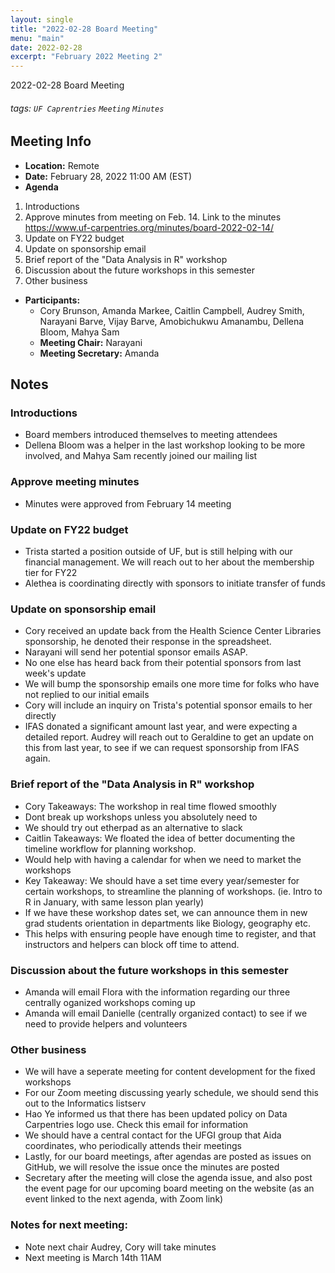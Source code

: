 ```yaml
---
layout: single
title: "2022-02-28 Board Meeting"
menu: "main"
date: 2022-02-28
excerpt: "February 2022 Meeting 2"
---
```

2022-02-28 Board Meeting
###### tags: `UF Caprentries` `Meeting` `Minutes`
## Meeting Info
- **Location:** Remote
- **Date:** February 28, 2022 11:00 AM (EST)
- **Agenda**
1. Introductions
2. Approve minutes from meeting on Feb. 14. Link to the minutes https://www.uf-carpentries.org/minutes/board-2022-02-14/
3. Update on FY22 budget
4. Update on sponsorship email
5. Brief report of the "Data Analysis in R" workshop
6. Discussion about the future workshops in this semester
7. Other business

- **Participants:**
    - Cory Brunson, Amanda Markee, Caitlin Campbell, Audrey Smith, Narayani Barve, Vijay Barve, Amobichukwu Amanambu, Dellena Bloom, Mahya Sam
    - **Meeting Chair:** Narayani
    - **Meeting Secretary:** Amanda

## Notes
<!-- Other important details discussed during the meeting can be entered here. -->

### Introductions
- Board members introduced themselves to meeting attendees
- Dellena Bloom was a helper in the last workshop looking to be more involved, and Mahya Sam recently joined our mailing list

### Approve meeting minutes
- Minutes were approved from February 14 meeting

### Update on FY22 budget
- Trista started a position outside of UF, but is still helping with our financial management. We will reach out to her about the membership tier for FY22
- Alethea is coordinating directly with sponsors to initiate transfer of funds

### Update on sponsorship email
- Cory received an update back from the Health Science Center Libraries sponsorship, he denoted their response in the spreadsheet.
- Narayani will send her potential sponsor emails ASAP.
- No one else has heard back from their potential sponsors from last week's update
- We will bump the sponsorship emails one more time for folks who have not replied to our initial emails
- Cory will include an inquiry on Trista's potential sponsor emails to her directly
- IFAS donated a significant amount last year, and were expecting a detailed report. Audrey will reach out to Geraldine to get an update on this from last year, to see if we can request sponsorship from IFAS again.

###  Brief report of the "Data Analysis in R" workshop
- Cory Takeaways: The workshop in real time flowed smoothly
- Dont break up workshops unless you absolutely need to
- We should try out etherpad as an alternative to slack
- Caitlin Takeaways: We floated the idea of better documenting the timeline workflow for planning workshop. 
- Would help with having a calendar for when we need to market the workshops
- Key Takeaway: We should have a set time every year/semester for certain workshops, to streamline the planning of workshops. (ie. Intro to R in January, with same lesson plan yearly)
- If we have these workshop dates set, we can announce them in new grad students orientation in departments like Biology, geography etc.
- This helps with ensuring people have enough time to register, and that instructors and helpers can block off time to attend.

### Discussion about the future workshops in this semester
- Amanda will email Flora with the information regarding our three centrally oganized workshops coming up
- Amanda will email Danielle (centrally organized contact) to see if we need to provide helpers and volunteers

### Other business
- We will have a seperate meeting for content development for the fixed workshops
- For our Zoom meeting discussing yearly schedule, we should send this out to the Informatics listserv
- Hao Ye informed us that there has been updated policy on Data Carpentries logo use. Check this email for information
- We should have a central contact for the UFGI group that Aida coordinates, who periodically attends their meetings
- Lastly, for our board meetings, after agendas are posted as issues on GitHub, we will resolve the issue once the minutes are posted
- Secretary after the meeting will close the agenda issue, and also post the event page for our upcoming board meeting on the website (as an event linked to the next agenda, with Zoom link)

### Notes for next meeting:
- Note next chair Audrey, Cory will take minutes
- Next meeting is March 14th 11AM
